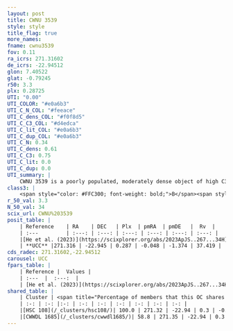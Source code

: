 ```yaml
---
layout: post
title: CWNU 3539
style: style
title_flag: true
more_names: 
fname: cwnu3539
fov: 0.11
ra_icrs: 271.31602
de_icrs: -22.94512
glon: 7.40522
glat: -0.79245
r50: 3.3
plx: 0.28725
UTI: "0.00"
UTI_COLOR: "#e0a6b3"
UTI_C_N_COL: "#feeace"
UTI_C_dens_COL: "#f0f8d5"
UTI_C_C3_COL: "#d4edca"
UTI_C_lit_COL: "#e0a6b3"
UTI_C_dup_COL: "#e0a6b3"
UTI_C_N: 0.34
UTI_C_dens: 0.61
UTI_C_C3: 0.75
UTI_C_lit: 0.0
UTI_C_dup: 0.0
UTI_summary: |
    CWNU 3539 is a poorly populated, moderately dense object of high C3 quality. It was recently reported in the literature.<br><br><span style="color: #99180f; font-weight: bold;">Warning: </span>This is very likely a duplicate object, which shares a large percentage of members with at least one previously reported entry.
class3: |
    <span style="color: #FFC300; font-weight: bold;">B</span><span style="color: green; font-weight: bold;">A</span>
r_50_val: 3.3
N_50_val: 34
scix_url: CWNU%203539
posit_table: |
    | Reference    | RA    | DEC   | Plx  | pmRA  | pmDE   |  Rv  |
    | :---         | :---: | :---: | :---: | :---: | :---: | :---: |
    |[He et al. (2023)](https://scixplorer.org/abs/2023ApJS..267...34H) | 271.316 | -22.953 | 0.305 | -0.046 | -1.377 | 15.66 |
    | **UCC** |271.316 | -22.945 | 0.287 | -0.048 | -1.374 | 37.419 | 
cds_radec: 271.31602,-22.94512
carousel: UCC
fpars_table: |
    | Reference |  Values |
    | :---  |  :---:  |
    | [He et al. (2023)](https://scixplorer.org/abs/2023ApJS..267...34H) | `A0=3.8, m-M=12.15, logA=7.9` |
shared_table: |
    | Cluster | <span title="Percentage of members that this OC shares with the ones listed">%</span>   | RA   | DEC   | Plx   | pmRA  | pmDE  | Rv | UTI |
    | :-: | :-: |:-: | :-: | :-: | :-: | :-: | :-: | :-: |
    |[HSC 108](/_clusters/hsc108/)| 100.0 | 271.32 | -22.94 | 0.3 | -0.06 | -1.42 | 16.27 |0.26 |
    |[CWWDL 1685](/_clusters/cwwdl1685/)| 58.8 | 271.35 | -22.94 | 0.3 | -0.1 | -1.47 | 15.66 |0.45 |
---
```

